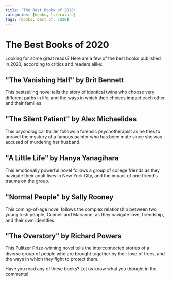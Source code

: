 ```yaml
---
title: "The Best Books of 2020"
categories: [books, literature]
tags: [books, best of, 2020]
---
```


# The Best Books of 2020

Looking for some great reads? Here are a few of the best books published in 2020, according to critics and readers alike:

## "The Vanishing Half" by Brit Bennett

This bestselling novel tells the story of identical twins who choose very different paths in life, and the ways in which their choices impact each other and their families.

## "The Silent Patient" by Alex Michaelides

This psychological thriller follows a forensic psychotherapist as he tries to unravel the mystery of a famous painter who has been mute since she was accused of murdering her husband.

## "A Little Life" by Hanya Yanagihara

This emotionally powerful novel follows a group of college friends as they navigate their adult lives in New York City, and the impact of one friend's trauma on the group.

## "Normal People" by Sally Rooney

This coming-of-age novel follows the complex relationship between two young Irish people, Connell and Marianne, as they navigate love, friendship, and their own identities.

## "The Overstory" by Richard Powers

This Pulitzer Prize-winning novel tells the interconnected stories of a diverse group of people who are brought together by their love of trees, and the ways in which they fight to protect them.

Have you read any of these books? Let us know what you thought in the comments!
